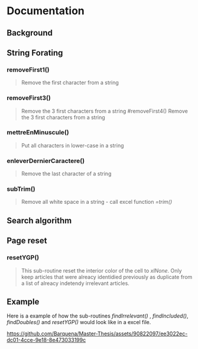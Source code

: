 # Documentation

## Background

## String Forating
### removeFirst1()
>Remove the first character from a string 
### removeFirst3()
> Remove the 3 first characters from a string
> #removeFirst4()
>Remove the 3 first characters from a string
### mettreEnMinuscule()
>Put all characters in lower-case in a string
### enleverDernierCaractere()
>Remove the last character of a string
### subTrim()
>Remove all white space in a string - call excel function *=trim()*

## Search algorithm

## Page reset
### resetYGP()
> This sub-routine reset the interior color of the cell to *xlNone*. Only keep articles that were alreacy identidied previously as duplicate from a list of alreacy indetendy irrelevant articles.
## Example
Here is a example of how the sub-routines *findIrrelevant()* , *findIncluded()*, *findDoubles()* and *resetYGP()* would look like in a excel file.

https://github.com/Barquena/Master-Thesis/assets/90822097/ee3022ec-dc01-4cce-9e18-8e473033199c

